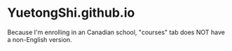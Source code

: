 # YuetongShi.github.io

Because I'm enrolling in an Canadian school, "courses" tab does NOT have a non-English version.
